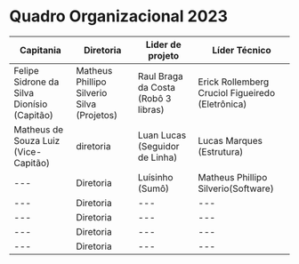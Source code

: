 # Quadro Organizacional 2023

| Capitania | Diretoria | Lider de projeto | Líder Técnico |
|--- |--- |--- | --- |
| Felipe Sidrone da Silva Dionísio (Capitão) | Matheus Phillipo Silverio Silva (Projetos) | Raul Braga da Costa (Robô 3 libras)|Erick Rollemberg Cruciol Figueiredo (Eletrônica) |
|Matheus de Souza Luiz (Vice-Capitão) | diretoria | Luan Lucas (Seguidor de Linha) | Lucas Marques (Estrutura) |
|--- | Diretoria | Luísinho (Sumô) | Matheus Phillipo Silverio(Software) |
|--- | Diretoria |--- | ---|
|--- | Diretoria |--- | ---|
|--- | Diretoria |--- | ---|
|--- | Diretoria |--- | ---|
